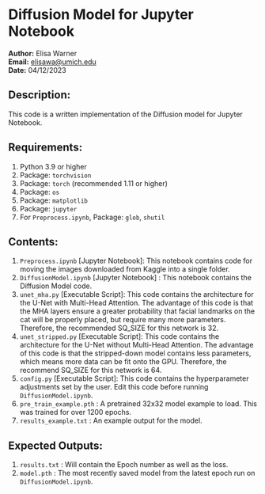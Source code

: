 # Diffusion Model for Jupyter Notebook

**Author:** Elisa Warner  
**Email:** elisawa@umich.edu  
**Date:** 04/12/2023  

## Description:
This code is a written implementation of the Diffusion model for Jupyter Notebook.

## Requirements:
1. Python 3.9 or higher  
2. Package: `torchvision`  
3. Package: `torch` (recommended 1.11 or higher)  
4. Package: `os`  
5. Package: `matplotlib`  
6. Package: `jupyter`  
7. For `Preprocess.ipynb`, Package: `glob`, `shutil`  

## Contents:
1. `Preprocess.ipynb` \[Jupyter Notebook\]: This notebook contains code for moving the images downloaded from Kaggle into a single folder.  
2. `DiffusionModel.ipynb` \[Jupyter Notebook\] : This notebook contains the Diffusion Model code.  
3. `unet_mha.py` \[Executable Script\]: This code contains the architecture for the U-Net with Multi-Head Attention. The advantage of this code is that the MHA layers ensure a greater probability that facial landmarks on the cat will be properly placed, but require many more parameters. Therefore, the recommended SQ_SIZE for this network is 32.  
4. `unet_stripped.py` \[Executable Script\]: This code contains the architecture for the U-Net without Multi-Head Attention. The advantage of this code is that the stripped-down model contains less parameters, which means more data can be fit onto the GPU. Therefore, the recommend SQ_SIZE for this network is 64.    
5. `config.py` \[Executable Script\]: This code contains the hyperparameter adjustments set by the user. Edit this code before running `DiffusionModel.ipynb`.  
6. `pre_train_example.pth` : A pretrained 32x32 model example to load. This was trained for over 1200 epochs.  
7. `results_example.txt` : An example output for the model.  

## Expected Outputs:
1. `results.txt` : Will contain the Epoch number as well as the loss.  
2. `model.pth` : The most recently saved model from the latest epoch run on `DiffusionModel.ipynb`.
